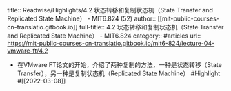 title:: Readwise/Highlights/4.2 状态转移和复制状态机（State Transfer and Replicated State Machine） - MIT6.824 (52)
author:: [[mit-public-courses-cn-translatio.gitbook.io]]
full-title:: 4.2 状态转移和复制状态机（State Transfer and Replicated State Machine） - MIT6.824
category:: #articles
url:: https://mit-public-courses-cn-translatio.gitbook.io/mit6-824/lecture-04-vmware-ft/4.2

- 在VMware FT论文的开始，介绍了两种复制的方法，一种是状态转移（State Transfer），另一种是复制状态机（Replicated State Machine） #Highlight #[[2022-03-08]]